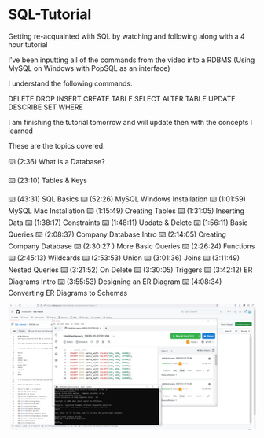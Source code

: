 # SQL-Tutorial
Getting re-acquainted with SQL by watching and following along with a 4 hour tutorial

I've been inputting all of the commands from the video into a RDBMS (Using MySQL on Windows with PopSQL as an interface)

I understand the following commands:

DELETE
DROP
INSERT
CREATE TABLE
SELECT
ALTER TABLE
UPDATE
DESCRIBE
SET
WHERE

I am finishing the tutorial tomorrow and will update then with the concepts I learned

These are the topics covered:

⌨️ (2:36) What is a Database?

⌨️ (23:10) Tables & Keys

⌨️ (43:31) SQL Basics
⌨️ (52:26) MySQL Windows Installation
⌨️ (1:01:59) MySQL Mac Installation
⌨️ (1:15:49) Creating Tables
⌨️ (1:31:05) Inserting Data
⌨️ (1:38:17) Constraints 
⌨️ (1:48:11) Update & Delete
⌨️ (1:56:11) Basic Queries
⌨️ (2:08:37) Company Database Intro
⌨️ (2:14:05) Creating Company Database
⌨️ (2:30:27 ) More Basic Queries
⌨️ (2:26:24) Functions
⌨️ (2:45:13) Wildcards
⌨️ (2:53:53) Union
⌨️ (3:01:36) Joins
⌨️ (3:11:49) Nested Queries
⌨️ (3:21:52) On Delete
⌨️ (3:30:05) Triggers
⌨️ (3:42:12) ER Diagrams Intro
⌨️ (3:55:53) Designing an ER Diagram
⌨️ (4:08:34) Converting ER Diagrams to Schemas


![MySQL / POPSQL](/SQL.PNG?raw=true "SQL")
